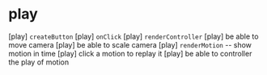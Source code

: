 # play

[play] `createButton`
[play] `onClick`
[play] `renderController`
[play] be able to move camera
[play] be able to scale camera
[play] `renderMotion` -- show motion in time
[play] click a motion to replay it
[play] be able to controller the play of motion
